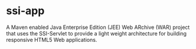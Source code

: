 ssi-app
=======

A Maven enabled Java Enterprise Edition (JEE) Web ARchive (WAR) project that uses the SSI-Servlet to provide a light weight architecture for building responsive HTML5 Web applications.
